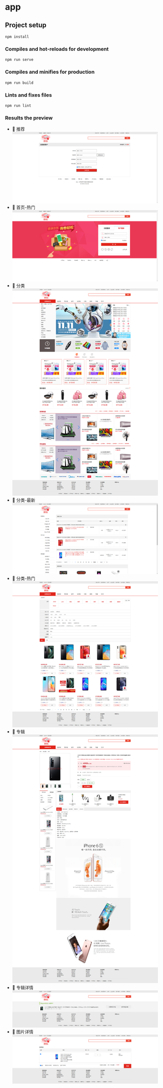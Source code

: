 # app

## Project setup
```
npm install
```

### Compiles and hot-reloads for development
```
npm run serve
```

### Compiles and minifies for production
```
npm run build
```

### Lints and fixes files
```
npm run lint
```

### Results the preview
- 🚀 推荐 ![推荐](https://github.com/Aug-Turkey/shopping-platform/blob/master/src/assets/images/%E6%B3%A8%E5%86%8C.png)
- 🚀 首页-热门 ![首页-热门](https://github.com/Aug-Turkey/shopping-platform/blob/master/src/assets/images/%E7%99%BB%E5%BD%95.png)
- 🚀 分类 ![分类](https://github.com/Aug-Turkey/shopping-platform/blob/master/src/assets/images/%E9%A6%96%E9%A1%B5.png)
- 🚀 分类-最新 ![分类-最新](https://github.com/Aug-Turkey/shopping-platform/blob/master/src/assets/images/%E6%88%91%E7%9A%84%E8%AE%A2%E5%8D%95.png)
- 🚀 分类-热门 ![分类-热门](https://github.com/Aug-Turkey/shopping-platform/blob/master/src/assets/images/%E5%95%86%E5%93%81%E6%90%9C%E7%B4%A2.png)
- 🚀 专辑 ![专辑](https://github.com/Aug-Turkey/shopping-platform/blob/master/src/assets/images/%E5%95%86%E5%93%81%E8%AF%A6%E6%83%85%E9%A1%B5.png)
- 🚀 专辑详情 ![专辑详情](https://github.com/Aug-Turkey/shopping-platform/blob/master/src/assets/images/%E5%8A%A0%E5%85%A5%E8%B4%AD%E7%89%A9%E8%BD%A6%E6%88%90%E5%8A%9F.png)
- 🚀 图片详情 ![图片详情](https://github.com/Aug-Turkey/shopping-platform/blob/master/src/assets/images/%E8%B4%AD%E7%89%A9%E8%BD%A6.png)